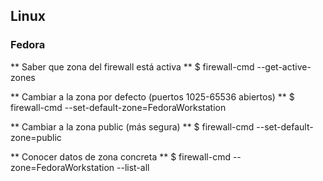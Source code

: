 ## Linux

### Fedora ###

** Saber que zona del firewall está activa **
$ firewall-cmd --get-active-zones

** Cambiar a la zona por defecto (puertos 1025-65536 abiertos) **
$ firewall-cmd --set-default-zone=FedoraWorkstation

** Cambiar a la zona public (más segura) **
$ firewall-cmd --set-default-zone=public

** Conocer datos de zona concreta **
$ firewall-cmd --zone=FedoraWorkstation --list-all
